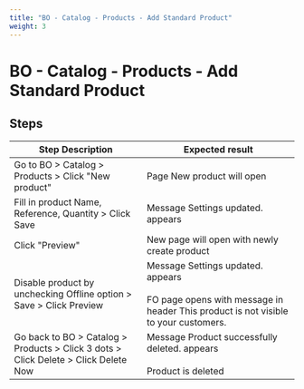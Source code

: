 ```yaml
---
title: "BO - Catalog - Products - Add Standard Product"
weight: 3
---
```


# BO - Catalog - Products - Add Standard Product
## Steps
| Step Description | Expected result |
| ----- | ----- |
| Go to BO > Catalog > Products > Click "New product" | Page New product will open |
| Fill in product Name, Reference, Quantity > Click Save | Message Settings updated. appears |
| Click "Preview" | New page will open with newly create product |
| Disable product by unchecking Offline option > Save > Click Preview | Message Settings updated. appears<br><br>FO page opens with message in header This product is not visible to your customers. |
| Go back to BO > Catalog > Products > Click 3 dots > Click Delete > Click Delete Now | Message Product successfully deleted. appears<br><br>Product is deleted |
